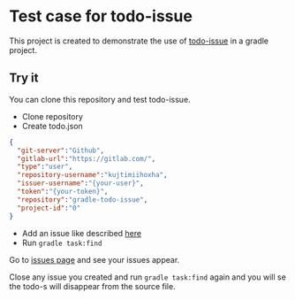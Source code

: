 # Test case for todo-issue
This project is created to demonstrate the use of [todo-issue](https://github.com/kujtimiihoxha/todo-issue) in a gradle project.
## Try it
You can clone this repository and test todo-issue.

- Clone repository
- Create todo.json
```json
{
  "git-server":"Github",
  "gitlab-url":"https://gitlab.com/",
  "type":"user",
  "repository-username":"kujtimiihoxha",
  "issuer-username":"{your-user}",
  "token":"{your-token}",
  "repository":"gradle-todo-issue",
  "project-id":"0"
}
```
- Add an issue like described [here](https://github.com/kujtimiihoxha/todo-issue#syntax)
- Run ```gradle task:find```

Go to [issues page](https://github.com/kujtimiihoxha/testing-todo-issue/issues) and see your issues appear.

Close any issue you created and run ```gradle task:find``` again and you will se the todo-s will disappear from the source file.